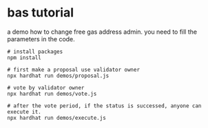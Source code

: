 # bas tutorial

a demo how to change free gas address admin.
you need to fill the parameters in the code.

```shell
# install packages
npm install

# first make a proposal use validator owner
npx hardhat run demos/proposal.js

# vote by validator owner
npx hardhat run demos/vote.js

# after the vote period, if the status is successed, anyone can execute it.
npx hardhat run demos/execute.js
```

